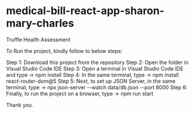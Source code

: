 # medical-bill-react-app-sharon-mary-charles

Truffle Health Assessment

To Run the project, kindly follow to below steps:

Step 1: Download this project from the repository
Step 2: Open the folder in Visual Studio Code IDE
Step 3: Open a terminal in Visual Studio Code IDE and type -> npm install
Step 4: In the same terminal, type -> npm install react-router-dom@5
Step 5: Next, to set up JSON Server, in the same terminal, type -> npx json-server --watch data/db.json --port 8000
Step 6: Finally, to run the project on a browser, type -> npm run start

Thank you.
